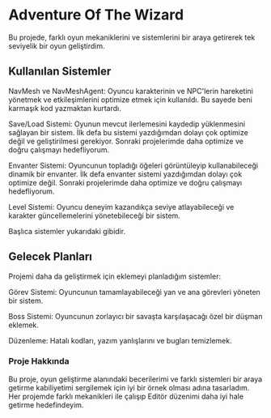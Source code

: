 # Adventure Of The Wizard

Bu projede, farklı oyun mekaniklerini ve sistemlerini bir araya getirerek tek seviyelik bir oyun geliştirdim.

## Kullanılan Sistemler

NavMesh ve NavMeshAgent: Oyuncu karakterinin ve NPC'lerin hareketini yönetmek ve etkileşimlerini optimize etmek için kullanıldı. Bu sayede beni karmaşık kod yazmaktan kurtardı.

Save/Load Sistemi: Oyunun mevcut ilerlemesini kaydedip yüklenmesini sağlayan bir sistem. İlk defa bu sistemi yazdığımdan dolayı çok optimize değil ve geliştirilmesi gerekiyor. Sonraki projelerimde daha optimize ve doğru çalışmayı hedefliyorum.

Envanter Sistemi: Oyuncunun topladığı öğeleri görüntüleyip kullanabileceği dinamik bir envanter. İlk defa envanter sistemi yazdığımdan dolayı çok optimize değil. Sonraki projelerimde daha optimize ve doğru çalışmayı hedefliyorum.

Level Sistemi: Oyuncu deneyim kazandıkça seviye atlayabileceği ve karakter güncellemelerini yönetebileceği bir sistem.

Başlıca sistemler yukarıdaki gibidir.

## Gelecek Planları

Projemi daha da geliştirmek için eklemeyi planladığım sistemler:

Görev Sistemi: Oyuncunun tamamlayabileceği yan ve ana görevleri yöneten bir sistem.

Boss Sistemi: Oyuncunun zorlayıcı bir savaşta karşılaşacağı özel bir düşman eklemek.

Düzenleme: Hatalı kodları, yazım yanlışlarını ve bugları temizlemek. 

### Proje Hakkında

Bu proje, oyun geliştirme alanındaki becerilerimi ve farklı sistemleri bir araya getirme kabiliyetimi sergilemek için iyi bir örnek olması adına tasarladım. Her projemde farklı mekanikleri ile çalışıp Editör düzenimi daha iyi hale getirme hedefindeyim.
